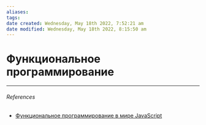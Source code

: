 ```yaml
---
aliases: 
tags: 
date created: Wednesday, May 18th 2022, 7:52:21 am
date modified: Wednesday, May 18th 2022, 8:15:50 am
---
```


# Функциональное программирование

---

###### References

- [Функциональное программирование в мире JavaScript](https://www.youtube.com/watch?v=2QAUAZ5qgJM&list=PLZTsCOAKJJ_bVf9qG4aJEdyG8cGt1h-ST&index=3&t=128s)
